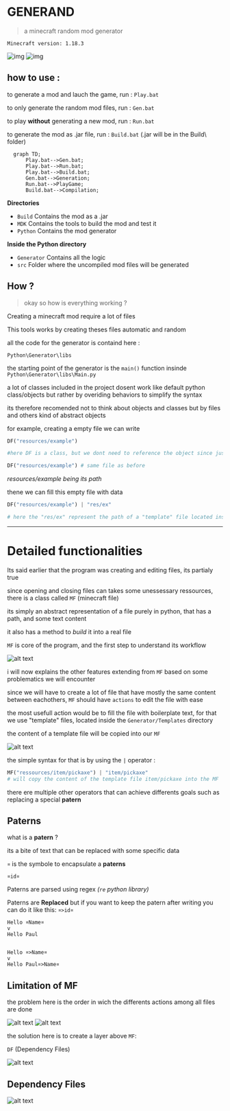 # GENERAND

> a minecraft random mod generator

`Minecraft version: 1.18.3`

![img](./.img/img1.png)
![img](./.img/img2.png)

## how to use :

to generate a mod and lauch the game, run :
`Play.bat`

to only generate the random mod files, run :
`Gen.bat`

to play **without** generating a new mod, run :
`Run.bat`

to generate the mod as .jar file, run :
`Build.bat`
(.jar will be in the Build\ folder)


```mermaid
  graph TD;
      Play.bat-->Gen.bat;
      Play.bat-->Run.bat;
      Play.bat-->Build.bat;
      Gen.bat-->Generation;
      Run.bat-->PlayGame;
      Build.bat-->Compilation;
```



**Directories** 
* `Build` Contains the mod as a .jar 
* `MDK` Contains the tools to build the mod and test it
* `Python` Contains the mod generator

**Inside the Python directory**
* `Generator` Contains all the logic
* `src` Folder where the uncompiled mod files will be generated 


## How ?
> okay so how is everything working ?

Creating a minecraft mod require a lot of files

This tools works by creating theses files automatic and random

all the code for the generator is containd here :

`Python\Generator\libs`

the starting point of the generator is the `main()` function insinde 
`Python\Generator\libs\Main.py`

a lot of classes included in the project dosent work like default python class/objects but rather by overiding behaviors to simplify the syntax

its therefore recomended not to think about objects and classes but by files and others kind of abstract objects

for example, creating a empty file we can write 

```python
DF("resources/example")

#here DF is a class, but we dont need to reference the object since juste like a singleton, if we write the same line again, it will reference the exact same file, unchanged

DF("resources/example") # same file as before
```

*resources/example being its path*

thene we can fill this empty file with data

```python
DF("resources/example") | "res/ex"

# here the "res/ex" represent the path of a "template" file located inside the Generator/Templates directory
```


___

# Detailed functionalities

Its said earlier that the program was creating and editing files, its partialy true

since opening and closing files can takes some unessessary ressources, there is a class called `MF` (minecraft file)

its simply an abstract representation of a file purely in python, that has a path, and some text content

it also has a method to *build* it into a real file

`MF` is core of the program, and the first step to understand its workflow



![alt text](.img/img3.png)


i will now explains the other features extending from `MF` based on some problematics we will encounter

since we will have to create a lot of file that have mostly the same content between eachothers, `MF` should have `actions` to edit the file with ease

the most usefull action would be to fill the file with boilerplate text, for that we use "template" files, located inside the `Generator/Templates` directory

the content of a template file will be copied into our `MF`

![alt text](.img/img_tmp.png)

the simple syntax for that is by using the `|` operator :

```python
MF("ressources/item/pickaxe") | "item/pickaxe"
# will copy the content of the template file item/pickaxe into the MF
```

there ere multiple other operators that can achieve differents goals such as replacing a special **patern**

## Paterns

what is a **patern** ?

its a bite of text that can be replaced with some specific data

`¤` is the symbole to encapsulate a **paterns**

`¤id¤`

Paterns are parsed using regex *(`re` python library)*

Paterns are **Replaced** but if you want to keep the patern after writing you can do it like this:
`¤>id¤`

```
Hello ¤Name¤
v
Hello Paul


Hello ¤>Name¤
v
Hello Paul¤>Name¤
```


## Limitation of MF

the problem here is the order in wich the differents actions among all files are done

![alt text](.img/img_limit.png)
![alt text](.img/img_limit2.png)

the solution here is to create a layer above `MF`:

`DF` (Dependency  Files)

![alt text](.img/img_soluce.png)


## Dependency Files

![alt text](.img/df.png)